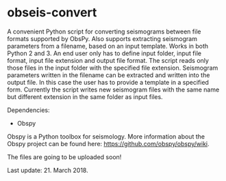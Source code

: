 # obseis-convert
A convenient Python script for converting seismograms between file formats supported by ObsPy. Also supports extracting seismogram parameters from a filename, based on an input template. Works in both Python 2 and 3. An end user only has to define input folder, input file format, input file extension and output file format. The script reads only those files in the input folder with the specified file extension. Seismogram parameters written in the filename can be extracted and written into the output file. In this case the user has to provide a template in a specified form. Currently the script writes new seismogram files with the same name but different extension in the same folder as input files.

Dependencies:
- Obspy

Obspy is a Python toolbox for seismology.
More information about the Obspy project can be found here: https://github.com/obspy/obspy/wiki.

The files are going to be uploaded soon!

Last update: 21. March 2018.
